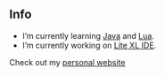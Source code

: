 ## Info

- I’m currently learning [Java](https://dev.java/learn) and [Lua](https://www.lua.org).
- I’m currently working on [Lite XL IDE](https://github.com/PerilousBooklet/lite-xl-ide).

Check out my [personal website](https://perilousbooklet.github.io/)
